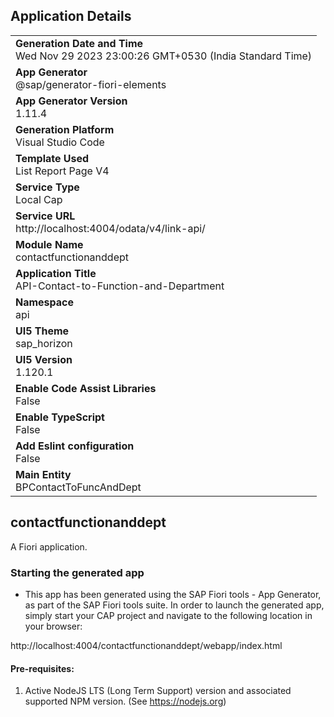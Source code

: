 ## Application Details
|               |
| ------------- |
|**Generation Date and Time**<br>Wed Nov 29 2023 23:00:26 GMT+0530 (India Standard Time)|
|**App Generator**<br>@sap/generator-fiori-elements|
|**App Generator Version**<br>1.11.4|
|**Generation Platform**<br>Visual Studio Code|
|**Template Used**<br>List Report Page V4|
|**Service Type**<br>Local Cap|
|**Service URL**<br>http://localhost:4004/odata/v4/link-api/
|**Module Name**<br>contactfunctionanddept|
|**Application Title**<br>API-Contact-to-Function-and-Department|
|**Namespace**<br>api|
|**UI5 Theme**<br>sap_horizon|
|**UI5 Version**<br>1.120.1|
|**Enable Code Assist Libraries**<br>False|
|**Enable TypeScript**<br>False|
|**Add Eslint configuration**<br>False|
|**Main Entity**<br>BPContactToFuncAndDept|

## contactfunctionanddept

A Fiori application.

### Starting the generated app

-   This app has been generated using the SAP Fiori tools - App Generator, as part of the SAP Fiori tools suite.  In order to launch the generated app, simply start your CAP project and navigate to the following location in your browser:

http://localhost:4004/contactfunctionanddept/webapp/index.html

#### Pre-requisites:

1. Active NodeJS LTS (Long Term Support) version and associated supported NPM version.  (See https://nodejs.org)


